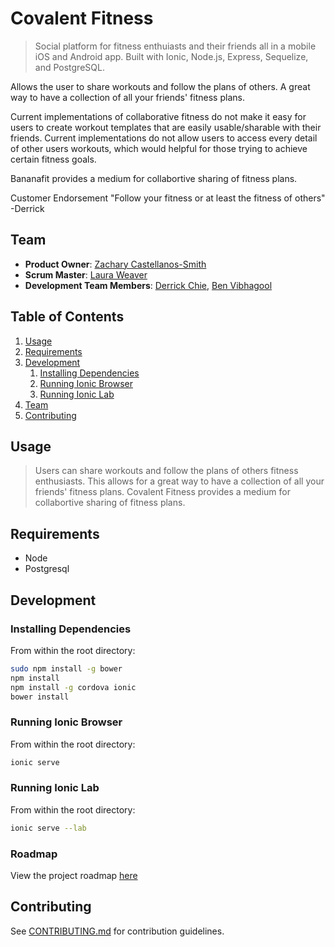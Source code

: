 # Covalent Fitness

> Social platform for fitness enthuiasts and their friends all in a mobile iOS and Android app. Built with Ionic, Node.js, Express, Sequelize, and PostgreSQL.

  Allows the user to share workouts and follow the plans of others. A great way to have a collection of all your friends'
  fitness plans.

  Current implementations of collaborative fitness do not make it easy for users to create workout templates
  that are easily usable/sharable with their friends. Current implementations do not allow users to access every detail
  of other users workouts, which would helpful for those trying to achieve certain fitness goals.
  
  Bananafit provides a medium for collabortive sharing of fitness plans.

Customer Endorsement
  "Follow your fitness or at least the fitness of others" -Derrick

## Team

  - __Product Owner__: [Zachary Castellanos-Smith](https://github.com/ztsmith25)
  - __Scrum Master__: [Laura Weaver](https://github.com/lauraweaver)
  - __Development Team Members__: [Derrick Chie](https://github.com/djchie), [Ben Vibhagool](https://github.com/cvibhagool)

## Table of Contents

1. [Usage](#Usage)
1. [Requirements](#requirements)
1. [Development](#development)
    1. [Installing Dependencies](#installing-dependencies)
    1. [Running Ionic Browser](#running-ionic-browser)
    1. [Running Ionic Lab](#running-ionic-lab)
1. [Team](#team)
1. [Contributing](#contributing)

## Usage

> Users can share workouts and follow the plans of others fitness enthusiasts. This allows for a great way to have a collection of all your friends' fitness plans. Covalent Fitness provides a medium for collabortive sharing of fitness plans.

## Requirements

- Node
- Postgresql

## Development

### Installing Dependencies

From within the root directory:

```sh
sudo npm install -g bower
npm install
npm install -g cordova ionic
bower install
```

### Running Ionic Browser

From within the root directory:

```sh
ionic serve
```

### Running Ionic Lab

From within the root directory:

```sh
ionic serve --lab
```

### Roadmap

View the project roadmap [here](https://github.com/BananaFitness/BananaFitness-Ionic/issues)


## Contributing

See [CONTRIBUTING.md](https://github.com/BananaFitness/BananaFitness-Ionic/blob/master/CONTRIBUTING.md) for contribution guidelines.
